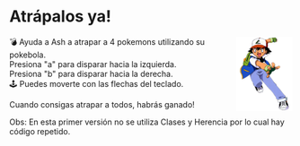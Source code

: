 # Atrápalos ya!

<img src="https://github.com/pdepmartestm/2021-tpobj1-dariodesalvo/blob/master/img/ash.png" width="100" align="right" title="Ash Ketchum">

:bomb: Ayuda a Ash a atrapar a 4 pokemons utilizando su pokebola.<br>
Presiona "a" para disparar hacia la izquierda.<br>
Presiona "b" para disparar hacia la derecha.<br>
:joystick: Puedes moverte con las flechas del teclado.<br>

Cuando consigas atrapar a todos, habrás ganado!

Obs: En esta primer versión no se utiliza Clases y Herencia por lo cual hay código repetido.
